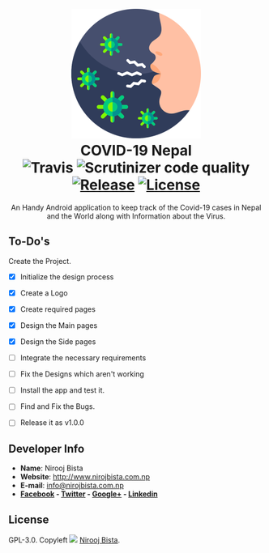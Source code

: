 <h1 align="center">
  <br>
  <img height="256" width="256" src="https://github.com/nirooj56/covidnepalinfo/blob/master/resources/icon.png" alt="COVID-19 Nepal">
  <br>
  COVID-19 Nepal
  <br>
   <img src="https://img.shields.io/travis/nirooj56/covidnepalinfo?style=for-the-badge" alt="Travis">
  <img src="  https://img.shields.io/scrutinizer/quality/g/nirooj56/covidnepalinfo/master?style=for-the-badge" alt="Scrutinizer code quality">
  <a href="https://github.com/nirooj56/covidnepalinfo/releases"><img src="https://img.shields.io/github/v/release/nirooj56/covidnepalinfo?include_prereleases&style=for-the-badge" alt="Release"></a>
  <a href="https://github.com/nirooj56/nepaliunicode/blob/master/Licence"><img src="https://img.shields.io/github/license/nirooj56/covidnepalinfo?style=for-the-badge" alt="License"></a>
  <br>
</h1>

<p align="center">An Handy Android application to keep track of the Covid-19 cases in Nepal and the World along with Information about the Virus.</p>

## To-Do's

Create the Project.
- [x] Initialize the design process
- [x] Create a Logo
- [x] Create required pages
- [x] Design the Main pages
- [x] Design the Side pages
- [ ] Integrate the necessary requirements
- [ ] Fix the Designs which aren't working
- [ ] Install the app and test it.
- [ ] Find and Fix the Bugs.
- [ ] Release it as v1.0.0


## Developer Info

* **Name**: Nirooj Bista
* **Website**: http://www.nirojbista.com.np
* **E-mail**: info@nirojbista.com.np
* **[Facebook](https://www.facebook.com/niroj56) - [Twitter](https://www.twitter.com/nirooj56) - [Google+](https://plus.google.com/+bistanirooj) - [Linkedin](https://www.linkedin.com/in/nirooj56)**

## License

GPL-3.0. Copyleft <img src="https://img.icons8.com/ios/15/000000/copyleft.png"/> [Nirooj Bista](https://nirojbista.com.np).


